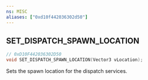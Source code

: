 ```yaml
---
ns: MISC
aliases: ["0xd10f442036302d50"]
---
```

## SET_DISPATCH_SPAWN_LOCATION

```c
// 0xD10F442036302D50
void SET_DISPATCH_SPAWN_LOCATION(Vector3 vLocation);
```

Sets the spawn location for the dispatch services.

